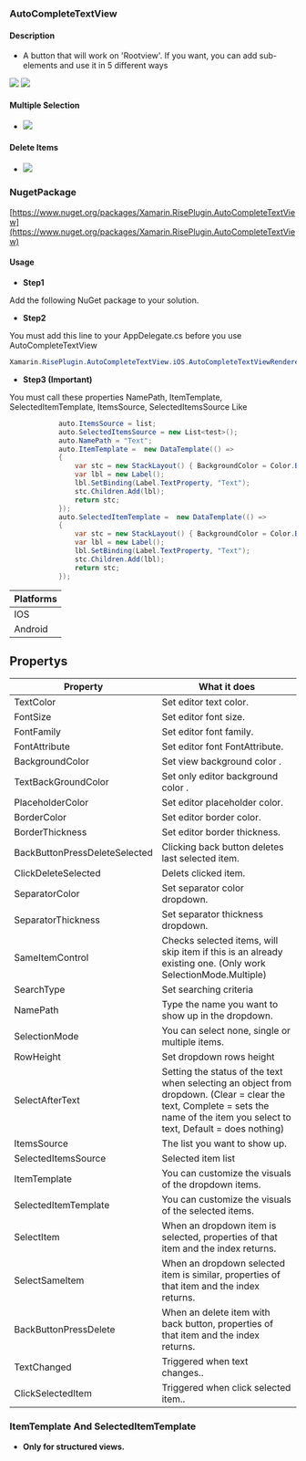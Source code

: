 ### AutoCompleteTextView


#### Description
- A button that will work on 'Rootview'. If you want, you can add sub-elements and use it in 5 different ways


![](https://raw.githubusercontent.com/cemozguraA/Xamarin.RisePlugin.AutoCompleteTextView/master/Images/New%20Project.png) ![](https://github.com/cemozguraA/Xamarin.RisePlugin.AutoCompleteTextView/blob/master/Images/gif1.gif?raw=true)


#### Multiple Selection
- ![](https://github.com/cemozguraA/Xamarin.RisePlugin.AutoCompleteTextView/blob/master/Images/gif1.gif?raw=true)

#### Delete Items
- ![](https://github.com/cemozguraA/Xamarin.RisePlugin.AutoCompleteTextView/blob/master/Images/gif2.gif?raw=true)
### NugetPackage
[https://www.nuget.org/packages/Xamarin.RisePlugin.AutoCompleteTextView](https://www.nuget.org/packages/Xamarin.RisePlugin.AutoCompleteTextView)
#### Usage

- **Step1**

Add the following NuGet package to your solution.
- **Step2**

You must add this line to your AppDelegate.cs before you use AutoCompleteTextView
 ```csharp
Xamarin.RisePlugin.AutoCompleteTextView.iOS.AutoCompleteTextViewRenderer.Init();
```
- **Step3  (Important)**

You must call these properties NamePath, ItemTemplate, SelectedItemTemplate, ItemsSource, SelectedItemsSource
Like
```csharp
            auto.ItemsSource = list;
            auto.SelectedItemsSource = new List<test>();
            auto.NamePath = "Text";
            auto.ItemTemplate =  new DataTemplate(() =>
            {
                var stc = new StackLayout() { BackgroundColor = Color.Blue };
                var lbl = new Label();
                lbl.SetBinding(Label.TextProperty, "Text");
                stc.Children.Add(lbl);
                return stc;
            });
            auto.SelectedItemTemplate =  new DataTemplate(() =>
            {
                var stc = new StackLayout() { BackgroundColor = Color.Blue };
                var lbl = new Label();
                lbl.SetBinding(Label.TextProperty, "Text");
                stc.Children.Add(lbl);
                return stc;
            });
```



| Platforms  | 
| ------------- | 
| IOS  | 
| Android  | 

## Propertys
| Property  | What it does |
| ------------- | ------------|
| TextColor  | Set editor text color. |
| FontSize  | Set editor font size. |
| FontFamily  | Set editor font family. |
| FontAttribute  | Set editor font FontAttribute. |
| BackgroundColor  | Set view background color . |
| TextBackGroundColor  | Set only  editor background color . |
| PlaceholderColor  | Set editor placeholder color. |
| BorderColor  | Set editor border color. |
| BorderThickness  | Set editor border thickness. |
| BackButtonPressDeleteSelected  | Clicking back button deletes last selected item. |
| ClickDeleteSelected  | Delets clicked item. |
| SeparatorColor  | Set separator color dropdown. |
| SeparatorThickness  | Set separator thickness dropdown. |
| SameItemControl  | Checks selected items, will skip item if this is an already existing one. (Only work SelectionMode.Multiple) |
| SearchType  | Set searching criteria |
| NamePath  | Type the name you want to show up in the dropdown. |
| SelectionMode  | You can select none, single or multiple items. |
| RowHeight  | Set dropdown rows height |
| SelectAfterText  | Setting the status of the text when selecting an object from dropdown. (Clear = clear the text, Complete = sets the name of the item you select to text, Default = does nothing) |
| ItemsSource  | The list you want to show up. |
| SelectedItemsSource  | Selected item list |
| ItemTemplate | You can customize the visuals of the dropdown items. |
| SelectedItemTemplate | You can customize the visuals of the selected items. |
| SelectItem  | When an dropdown item is selected, properties of that item and the index returns. |
| SelectSameItem  | When an dropdown selected item is similar, properties of that item and the index returns.  |
| BackButtonPressDelete  | When an delete item with back button, properties of that item and the index returns. |
| TextChanged  | Triggered when text changes.. |
| ClickSelectedItem  | Triggered when click selected item.. |





### ItemTemplate And SelectedItemTemplate
- **Only for structured views.**


